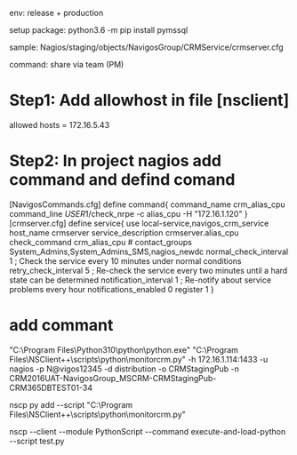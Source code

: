 env: release + production

 

setup package: python3.6 -m pip install pymssql

 

sample: Nagios/staging/objects/NavigosGroup/CRMService/crmserver.cfg

command: share via team (PM)

# Step1: Add allowhost in file [nsclient]
allowed hosts = 172.16.5.43

# Step2: In project nagios add command and defind comand
[NavigosCommands.cfg]
define command{
        command_name                    crm_alias_cpu                             
        command_line                    $USER1$/check_nrpe -c alias_cpu -H "172.16.1.120"
}
[crmserver.cfg]
define service{
        use                             local-service,navigos_crm_service
        host_name                       crmserver
        service_description             crmserver.alias_cpu 
        check_command                   crm_alias_cpu
        # contact_groups                  System_Admins,System_Admins_SMS,nagios_newdc
        normal_check_interval           1                                               ; Check the service every 10 minutes under normal conditions
        retry_check_interval            5                                               ; Re-check the service every two minutes until a hard state can be determined
        notification_interval           1                                              ; Re-notify about service problems every hour
        notifications_enabled           0
        register                        1
}
# add commant
"C:\Program Files\Python310\python\python.exe" "C:\Program Files\NSClient++\scripts\python\monitorcrm.py" -h 172.16.1.114:1433 -u nagios -p N@vigos12345 -d distribution -o CRMStagingPub -n CRM2016UAT-NavigosGroup_MSCRM-CRMStagingPub-CRM365DBTEST01-34



nscp py add --script "C:\Program Files\NSClient++\scripts\python\monitorcrm.py"

 nscp --client --module PythonScript --command execute-and-load-python --script test.py